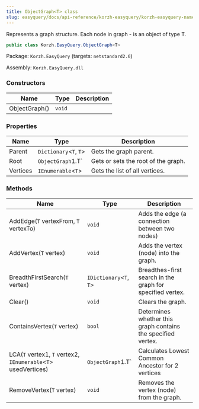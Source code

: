 ```yaml
---
title: ObjectGraph<T> class
slug: easyquery/docs/api-reference/korzh-easyquery/korzh-easyquery-namespace/objectgraph-t--class
---
```



Represents a graph structure. Each node in graph - is an object of type T.
```csharp
public class Korzh.EasyQuery.ObjectGraph<T>

```
Package: `Korzh.EasyQuery` (targets: `netstandard2.0`)

Assembly: `Korzh.EasyQuery.dll`

### Constructors

| Name | Type | Description | 
| --- | --- | --- | 
| ObjectGraph() | `void` |  | 


### Properties

| Name | Type | Description | 
| --- | --- | --- | 
| Parent | `Dictionary`&lt;`T`, `T`&gt; | Gets the graph parent. | 
| Root | `ObjectGraph`1.T` | Gets or sets the root of the graph. | 
| Vertices | `IEnumerable`&lt;`T`&gt; | Gets the list of all vertices. | 


### Methods

| Name | Type | Description | 
| --- | --- | --- | 
| AddEdge(`T` vertexFrom, `T` vertexTo) | `void` | Adds the edge (a connection between two nodes) | 
| AddVertex(`T` vertex) | `void` | Adds the vertex (node) into the graph. | 
| BreadthFirstSearch(`T` vertex) | `IDictionary`&lt;`T`, `T`&gt; | Breadthes-first search in the graph for specified vertex. | 
| Clear() | `void` | Clears the graph. | 
| ContainsVertex(`T` vertex) | `bool` | Determines whether this graph contains the specified vertex. | 
| LCA(`T` vertex1, `T` vertex2, `IEnumerable`&lt;`T`&gt; usedVertices) | `ObjectGraph`1.T` | Calculates Lowest Common Ancestor for 2 vertices | 
| RemoveVertex(`T` vertex) | `void` | Removes the vertex (node) from the graph. |